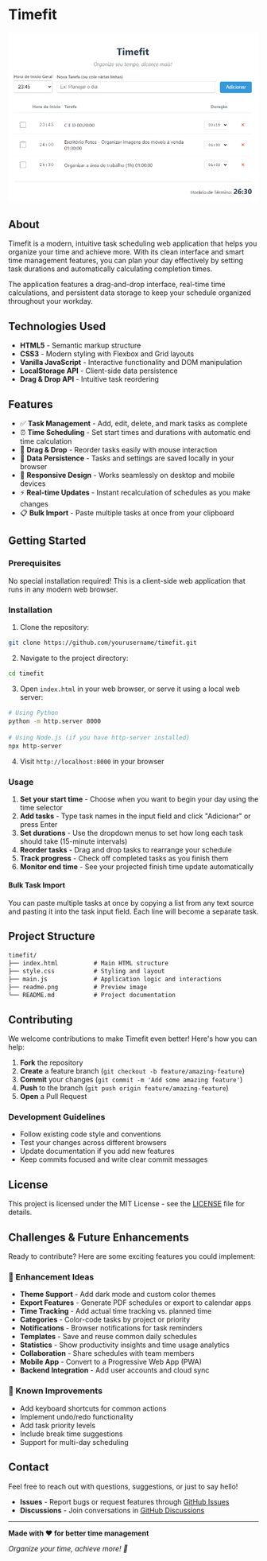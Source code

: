 # Timefit

![Timefit Preview](readme.png)

## About

Timefit is a modern, intuitive task scheduling web application that helps you organize your time and achieve more. With its clean interface and smart time management features, you can plan your day effectively by setting task durations and automatically calculating completion times.

The application features a drag-and-drop interface, real-time time calculations, and persistent data storage to keep your schedule organized throughout your workday.

## Technologies Used

- **HTML5** - Semantic markup structure
- **CSS3** - Modern styling with Flexbox and Grid layouts
- **Vanilla JavaScript** - Interactive functionality and DOM manipulation
- **LocalStorage API** - Client-side data persistence
- **Drag & Drop API** - Intuitive task reordering

## Features

- ✅ **Task Management** - Add, edit, delete, and mark tasks as complete
- ⏰ **Time Scheduling** - Set start times and durations with automatic end time calculation
- 🎯 **Drag & Drop** - Reorder tasks easily with mouse interaction
- 💾 **Data Persistence** - Tasks and settings are saved locally in your browser
- 📱 **Responsive Design** - Works seamlessly on desktop and mobile devices
- ⚡ **Real-time Updates** - Instant recalculation of schedules as you make changes
- 📋 **Bulk Import** - Paste multiple tasks at once from your clipboard

## Getting Started

### Prerequisites

No special installation required! This is a client-side web application that runs in any modern web browser.

### Installation

1. Clone the repository:

```bash
git clone https://github.com/yourusername/timefit.git
```

2. Navigate to the project directory:

```bash
cd timefit
```

3. Open `index.html` in your web browser, or serve it using a local web server:

```bash
# Using Python
python -m http.server 8000

# Using Node.js (if you have http-server installed)
npx http-server
```

4. Visit `http://localhost:8000` in your browser

### Usage

1. **Set your start time** - Choose when you want to begin your day using the time selector
2. **Add tasks** - Type task names in the input field and click "Adicionar" or press Enter
3. **Set durations** - Use the dropdown menus to set how long each task should take (15-minute intervals)
4. **Reorder tasks** - Drag and drop tasks to rearrange your schedule
5. **Track progress** - Check off completed tasks as you finish them
6. **Monitor end time** - See your projected finish time update automatically

#### Bulk Task Import

You can paste multiple tasks at once by copying a list from any text source and pasting it into the task input field. Each line will become a separate task.

## Project Structure

```
timefit/
├── index.html          # Main HTML structure
├── style.css           # Styling and layout
├── main.js             # Application logic and interactions
├── readme.png          # Preview image
└── README.md           # Project documentation
```

## Contributing

We welcome contributions to make Timefit even better! Here's how you can help:

1. **Fork** the repository
2. **Create** a feature branch (`git checkout -b feature/amazing-feature`)
3. **Commit** your changes (`git commit -m 'Add some amazing feature'`)
4. **Push** to the branch (`git push origin feature/amazing-feature`)
5. **Open** a Pull Request

### Development Guidelines

- Follow existing code style and conventions
- Test your changes across different browsers
- Update documentation if you add new features
- Keep commits focused and write clear commit messages

## License

This project is licensed under the MIT License - see the [LICENSE](LICENSE) file for details.

## Challenges & Future Enhancements

Ready to contribute? Here are some exciting features you could implement:

### 🚀 Enhancement Ideas

- **Theme Support** - Add dark mode and custom color themes
- **Export Features** - Generate PDF schedules or export to calendar apps
- **Time Tracking** - Add actual time tracking vs. planned time
- **Categories** - Color-code tasks by project or priority
- **Notifications** - Browser notifications for task reminders
- **Templates** - Save and reuse common daily schedules
- **Statistics** - Show productivity insights and time usage analytics
- **Collaboration** - Share schedules with team members
- **Mobile App** - Convert to a Progressive Web App (PWA)
- **Backend Integration** - Add user accounts and cloud sync

### 🐛 Known Improvements

- Add keyboard shortcuts for common actions
- Implement undo/redo functionality
- Add task priority levels
- Include break time suggestions
- Support for multi-day scheduling

## Contact

Feel free to reach out with questions, suggestions, or just to say hello!

- **Issues** - Report bugs or request features through [GitHub Issues](https://github.com/yourusername/timefit/issues)
- **Discussions** - Join conversations in [GitHub Discussions](https://github.com/yourusername/timefit/discussions)

---

**Made with ❤️ for better time management**

_Organize your time, achieve more! 🎯_
